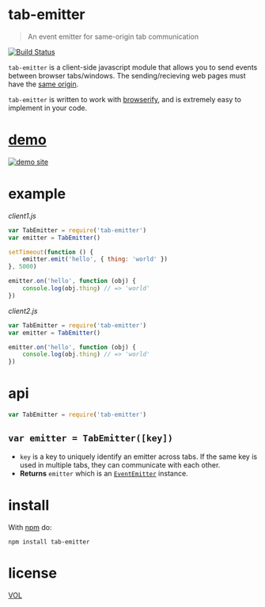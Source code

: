 # tab-emitter

> An event emitter for same-origin tab communication

[![Build Status](https://travis-ci.org/ArtskydJ/tab-emitter.svg?branch=master)](https://travis-ci.org/ArtskydJ/tab-emitter)

`tab-emitter` is a client-side javascript module that allows you to send events between browser tabs/windows.
The sending/recieving web pages must have the [same origin](https://en.wikipedia.org/wiki/Same-origin_policy).

`tab-emitter` is written to work with [browserify](https://github.com/substack/node-browserify), and is extremely easy to implement in your code.

# [demo][demo]

[![demo site](https://cloud.githubusercontent.com/assets/1833684/10901712/1558f50c-81b9-11e5-8289-6bf496f9edd0.PNG)][demo]

# example

*client1.js*
```js
var TabEmitter = require('tab-emitter')
var emitter = TabEmitter()

setTimeout(function () {
	emitter.emit('hello', { thing: 'world' })
}, 5000)

emitter.on('hello', function (obj) {
	console.log(obj.thing) // => 'world'
})
```

*client2.js*
```js
var TabEmitter = require('tab-emitter')
var emitter = TabEmitter()

emitter.on('hello', function (obj) {
	console.log(obj.thing) // => 'world'
})
```

# api

```js
var TabEmitter = require('tab-emitter')
```

## `var emitter = TabEmitter([key])`

- `key` is a key to uniquely identify an emitter across tabs. If the same key is used in multiple tabs, they can communicate with each other.
- **Returns** `emitter` which is an [`EventEmitter`](https://nodejs.org/api/events.html#events_class_events_eventemitter) instance.

# install

With [npm](http://nodejs.org/download) do:

	npm install tab-emitter

# license

[VOL](http://veryopenlicense.com)

[demo]: http://artskydj.github.io/tab-emitter/
